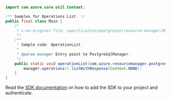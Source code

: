 ```java
import com.azure.core.util.Context;

/** Samples for Operations List. */
public final class Main {
    /*
     * x-ms-original-file: specification/postgresql/resource-manager/Microsoft.DBforPostgreSQL/stable/2017-12-01/examples/OperationList.json
     */
    /**
     * Sample code: OperationList.
     *
     * @param manager Entry point to PostgreSqlManager.
     */
    public static void operationList(com.azure.resourcemanager.postgresql.PostgreSqlManager manager) {
        manager.operations().listWithResponse(Context.NONE);
    }
}
```

Read the [SDK documentation](https://github.com/Azure/azure-sdk-for-java/blob/azure-resourcemanager-postgresql_1.0.2/sdk/postgresql/azure-resourcemanager-postgresql/README.md) on how to add the SDK to your project and authenticate.
